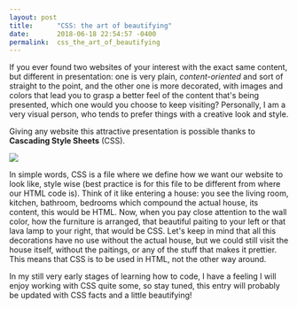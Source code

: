 ```yaml
---
layout: post
title:      "CSS: the art of beautifying"
date:       2018-06-18 22:54:57 -0400
permalink:  css_the_art_of_beautifying
---
```


If you ever found two websites of your interest with the exact same content, but different in presentation: one is very plain, *content-oriented* and sort of straight to the point, and the other one is more decorated, with images and colors that lead you to grasp a better feel of the content that's being presented, which one would you choose to keep visiting? Personally, I am a very visual person, who tends to prefer things with a creative look and style. 

Giving any website this attractive presentation is possible thanks to **Cascading Style Sheets** (CSS). 

![](httphttps://1.bp.blogspot.com/-31Xqk4lGz3c/WTUC7diWGoI/AAAAAAAAAL4/TYvbq7qNADUDirOcP_BFqP4kZYffx-BZgCEw/s1600/html-vs-css-difference-funny-min.png://)


In simple words, CSS is a file where we define how we want our website to look like, style wise (best practice is for this file to be different from where our HTML code is). Think of it like entering a house: you see the living room, kitchen, bathroom, bedrooms which compound the actual house, its content, this would be HTML. Now, when you pay close attention to the wall color, how the furniture is arranged, that beautiful paiting to your left or that lava lamp to your right, that would be CSS. Let's keep in mind that all this decorations have no use without the actual house, but we could still visit the house itself, without the paitings, or any of the stuff that makes it prettier. This means that CSS is to be used in HTML, not the other way around.

In my still very early stages of learning how to code, I have a feeling I will enjoy working with CSS quite some, so stay tuned, this entry will probably be updated with CSS facts and a little beautifying!
